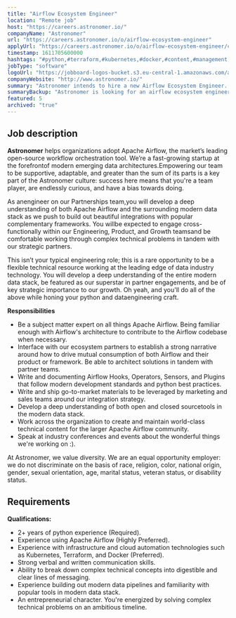 ```yaml
---
title: "Airflow Ecosystem Engineer"
location: "Remote job"
host: "https://careers.astronomer.io/"
companyName: "Astronomer"
url: "https://careers.astronomer.io/o/airflow-ecosystem-engineer"
applyUrl: "https://careers.astronomer.io/o/airflow-ecosystem-engineer/c/new"
timestamp: 1611705600000
hashtags: "#python,#terraform,#kubernetes,#docker,#content,#management,#marketing,#operations,#sales"
jobType: "software"
logoUrl: "https://jobboard-logos-bucket.s3.eu-central-1.amazonaws.com/astronomer"
companyWebsite: "http://www.astronomer.io/"
summary: "Astronomer intends to hire a new Airflow Ecosystem Engineer. If you have 2+ years of python experience, consider applying."
summaryBackup: "Astronomer is looking for an airflow ecosystem engineer that has experience in: #python, #marketing, #terraform."
featured: 5
archived: "true"
---
```


## Job description

**Astronomer** helps organizations adopt Apache Airflow, the market’s leading open-source workflow orchestration tool. We’re a fast-growing startup at the forefrontof modern emerging data architectures.Empowering our team to be supportive, adaptable, and greater than the sum of its parts is a key part of the Astronomer culture: success here means that you're a team player, are endlessly curious, and have a bias towards doing.

As anengineer on our Partnerships team,you will develop a deep understanding of both Apache Airflow and the surrounding modern data stack as we push to build out beautiful integrations with popular complementary frameworks. You willbe expected to engage cross-functionally within our Engineering, Product, and Growth teamsand be comfortable working through complex technical problems in tandem with our strategic partners.

This isn’t your typical engineering role; this is a rare opportunity to be a flexible technical resource working at the leading edge of data industry technology. You will develop a deep understanding of the entire modern data stack, be featured as our superstar in partner engagements, and be of key strategic importance to our growth. Oh yeah, and you'll do all of the above while honing your python and dataengineering craft.

**Responsibilities**

*   Be a subject matter expert on all things Apache Airflow. Being familiar enough with Airflow's architecture to contribute to the Airflow codebase when necessary.
*   Interface with our ecosystem partners to establish a strong narrative around how to drive mutual consumption of both Airflow and their product or framework. Be able to architect solutions in tandem with partner teams.
*   Write and documenting Airflow Hooks, Operators, Sensors, and Plugins that follow modern development standards and python best practices.
*   Write and ship go-to-market materials to be leveraged by marketing and sales teams around our integration strategy.
*   Develop a deep understanding of both open and closed sourcetools in the modern data stack.
*   Work across the organization to create and maintain world-class technical content for the larger Apache Airflow community.
*   Speak at industry conferences and events about the wonderful things we're working on :).

At Astronomer, we value diversity. We are an equal opportunity employer: we do not discriminate on the basis of race, religion, color, national origin, gender, sexual orientation, age, marital status, veteran status, or disability status.

## Requirements

**Qualifications:**

*   2+ years of python experience (Required).
*   Experience using Apache Airflow (Highly Preferred).
*   Experience with infrastructure and cloud automation technologies such as Kubernetes, Terraform, and Docker (Preferred).
*   Strong verbal and written communication skills.
*   Ability to break down complex technical concepts into digestible and clear lines of messaging.
*   Experience building out modern data pipelines and familiarity with popular tools in modern data stack.
*   An entrepreneurial character. You're energized by solving complex technical problems on an ambitious timeline.
